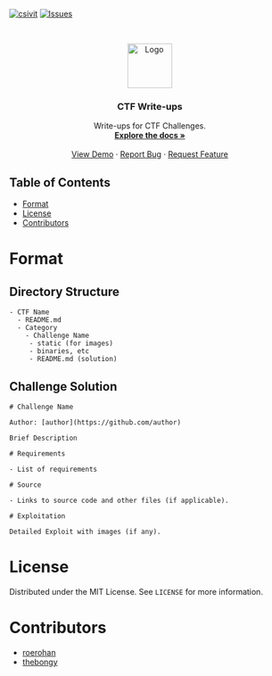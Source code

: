[![csivit][csivitu-shield]][csivitu-url]
[![Issues][issues-shield]][issues-url]

<!-- PROJECT LOGO -->
<br />
<p align="center">
  <a href="https://github.com/github_username/repo">
    <img src="https://csivit.com/images/favicon.png" alt="Logo" width="80">
  </a>

  <h3 align="center">CTF Write-ups</h3>

  <p align="center">
    Write-ups for CTF Challenges.
    <br />
    <a href="https://github.com/csivitu/CTF-Write-ups"><strong>Explore the docs »</strong></a>
    <br />
    <br />
    <a href="https://github.com/csivitu/CTF-Write-ups">View Demo</a>
    ·
    <a href="https://github.com/csivitu/CTF-Write-ups/issues">Report Bug</a>
    ·
    <a href="https://github.com/csivitu/CTF-Write-ups/issues">Request Feature</a>
  </p>
</p>

<!-- TABLE OF CONTENTS -->
## Table of Contents

* [Format](#format)
* [License](#license)
* [Contributors](#contributors-)

# Format

## Directory Structure

```
- CTF Name
  - README.md
  - Category
    - Challenge Name
     - static (for images)
     - binaries, etc
     - README.md (solution)
```

## Challenge Solution

```
# Challenge Name

Author: [author](https://github.com/author)

Brief Description

# Requirements

- List of requirements

# Source

- Links to source code and other files (if applicable).

# Exploitation

Detailed Exploit with images (if any).
```

<!-- LICENSE -->
# License

Distributed under the MIT License. See `LICENSE` for more information.

# Contributors

- [roerohan](https://github.com/roerohan)
- [thebongy](https://github.com/thebongy)


<!-- MARKDOWN LINKS & IMAGES -->
<!-- https://www.markdownguide.org/basic-syntax/#reference-style-links -->
[csivitu-shield]: https://img.shields.io/badge/csivitu-csivitu-blue
[csivitu-url]: https://csivit.com
[issues-shield]: https://img.shields.io/github/issues/othneildrew/Best-README-Template.svg?style=flat-square
[issues-url]: https://github.com/othneildrew/Best-README-Template/issues
